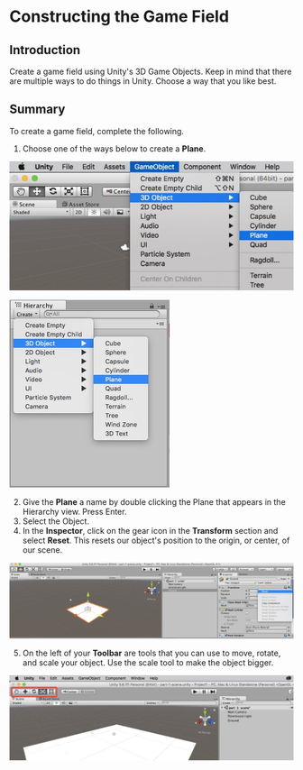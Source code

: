 # Constructing the Game Field

## Introduction
Create a game field using Unity's 3D Game Objects. Keep in mind that there are multiple ways to do things in Unity. Choose a way that you like best.

## Summary
To create a game field, complete the following.

1. Choose one of the ways below to create a **Plane**.

![Plane from Menu](https://github.com/junior-devleague/ancient-lands/blob/master/images/plane-from-menu-bar.jpg)

![Plane from Hierarchy](https://github.com/junior-devleague/ancient-lands/blob/master/images/plane-from-hierarchy.jpg)

2. Give the **Plane** a name by double clicking the Plane that appears in the Hierarchy view. Press Enter.
3. Select the Object.
4. In the **Inspector**, click on the gear icon in the **Transform** section and select **Reset**. This resets our object's position to the origin, or center, of our scene.

![Reset Transform](https://github.com/junior-devleague/ancient-lands/blob/master/images/reset-transform.jpg)

5. On the left of your **Toolbar** are tools that you can use to move, rotate, and scale your object. Use the scale tool to make the object bigger.

![Toolbox Tools](https://github.com/junior-devleague/ancient-lands/blob/master/images/toolbox-tools.jpg)

